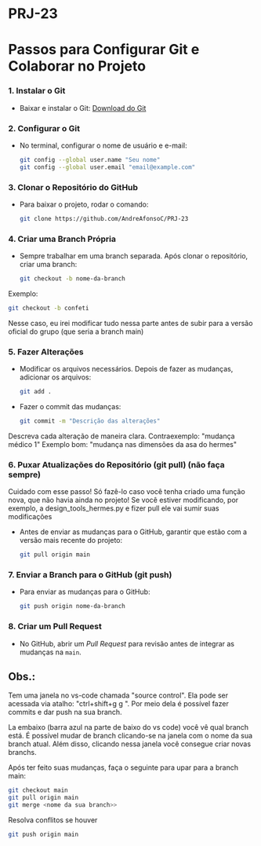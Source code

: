 # PRJ-23


# Passos para Configurar Git e Colaborar no Projeto

### 1. **Instalar o Git**
- Baixar e instalar o Git: [Download do Git](https://git-scm.com/downloads)

### 2. **Configurar o Git**
- No terminal, configurar o nome de usuário e e-mail:
  ```bash
  git config --global user.name "Seu nome"
  git config --global user.email "email@example.com"
  ```

### 3. **Clonar o Repositório do GitHub**
- Para baixar o projeto, rodar o comando:
  ```bash
  git clone https://github.com/AndreAfonsoC/PRJ-23
  ```

### 4. **Criar uma Branch Própria**
- Sempre trabalhar em uma branch separada. Após clonar o repositório, criar uma branch:
  ```bash
  git checkout -b nome-da-branch
  ```
Exemplo:
  ```bash
  git checkout -b confeti
  ```
Nesse caso, eu irei modificar tudo nessa parte antes de subir para a versão oficial do grupo (que seria a branch main)

### 5. **Fazer Alterações**
- Modificar os arquivos necessários. Depois de fazer as mudanças, adicionar os arquivos:
  ```bash
  git add .
  ```
- Fazer o commit das mudanças:
  ```bash
  git commit -m "Descrição das alterações"
  ```
Descreva cada alteração de maneira clara.
Contraexemplo: "mudança médico 1"
Exemplo bom: "mudança nas dimensões da asa do hermes"

### 6. **Puxar Atualizações do Repositório (git pull) (não faça sempre)**
Cuidado com esse passo! Só fazê-lo caso você tenha criado uma função nova, que não havia ainda no projeto!
Se você estiver modificando, por exemplo, a design_tools_hermes.py e fizer pull ele vai sumir suas modificações

- Antes de enviar as mudanças para o GitHub, garantir que estão com a versão mais recente do projeto:
  ```bash
  git pull origin main
  ```

### 7. **Enviar a Branch para o GitHub (git push)**
- Para enviar as mudanças para o GitHub:
  ```bash
  git push origin nome-da-branch
  ```

### 8. **Criar um Pull Request**
- No GitHub, abrir um *Pull Request* para revisão antes de integrar as mudanças na `main`.

## Obs.:
Tem uma janela no vs-code chamada "source control".
Ela pode ser acessada via atalho: "ctrl+shift+g <solta> g <aperta g novamente>".
Por meio dela é possível fazer commits e dar push na sua branch.

La embaixo (barra azul na parte de baixo do vs code) você vê qual branch está.
É possível mudar de branch clicando-se na janela com o nome da sua branch atual.
Além disso, clicando nessa janela você consegue criar novas branchs.

Após ter feito suas mudanças, faça o seguinte para upar para a branch main:
  ```bash
  git checkout main
  git pull origin main
  git merge <nome da sua branch>>
  ```
Resolva conflitos se houver
  ```bash
  git push origin main
  ```